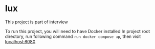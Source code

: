 # lux

This project is part of interview

To run this project, you will need to have Docker installed
In project root directory, run following command ```run docker compose up```, then visit [localhost:8080](http:localhost:8080).

